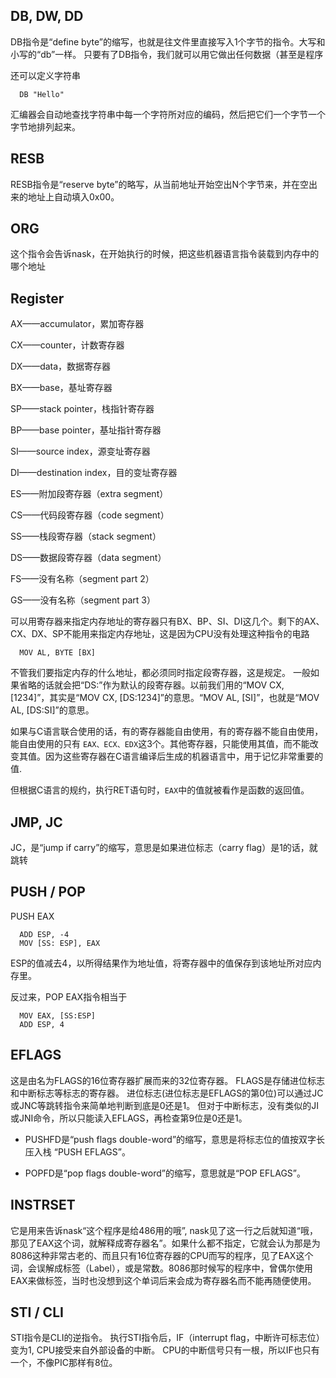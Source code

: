 
## DB, DW, DD
DB指令是“define byte”的缩写，也就是往文件里直接写入1个字节的指令。大写和小写的“db”一样。
只要有了DB指令，我们就可以用它做出任何数据（甚至是程序

还可以定义字符串
```
  DB "Hello"
```
汇编器会自动地查找字符串中每一个字符所对应的编码，然后把它们一个字节一个字节地排列起来。


## RESB
RESB指令是“reserve byte”的略写，从当前地址开始空出N个字节来，并在空出来的地址上自动填入0x00。


## ORG
这个指令会告诉nask，在开始执行的时候，把这些机器语言指令装载到内存中的哪个地址



## Register
AX——accumulator，累加寄存器

CX——counter，计数寄存器

DX——data，数据寄存器

BX——base，基址寄存器

SP——stack pointer，栈指针寄存器

BP——base pointer，基址指针寄存器

SI——source index，源变址寄存器

DI——destination index，目的变址寄存器

ES——附加段寄存器（extra segment）

CS——代码段寄存器（code segment）

SS——栈段寄存器（stack segment）

DS——数据段寄存器（data segment）

FS——没有名称（segment part 2）

GS——没有名称（segment part 3）


可以用寄存器来指定内存地址的寄存器只有BX、BP、SI、DI这几个。剩下的AX、CX、DX、SP不能用来指定内存地址，这是因为CPU没有处理这种指令的电路
```
  MOV AL, BYTE [BX]
```

不管我们要指定内存的什么地址，都必须同时指定段寄存器，这是规定。
一般如果省略的话就会把“DS:”作为默认的段寄存器。以前我们用的“MOV CX, [1234]”，其实是“MOV CX, [DS:1234]”的意思。“MOV AL, [SI]”，也就是“MOV AL, [DS:SI]”的意思。



如果与C语言联合使用的话，有的寄存器能自由使用，有的寄存器不能自由使用，能自由使用的只有
`EAX、ECX、EDX`这3个。其他寄存器，只能使用其值，而不能改变其值。因为这些寄存器在C语言编译后生成的机器语言中，用于记忆非常重要的值.


但根据C语言的规约，执行RET语句时，`EAX`中的值就被看作是函数的返回值。


## JMP, JC
JC，是“jump if carry”的缩写，意思是如果进位标志（carry flag）是1的话，就跳转


## PUSH / POP
PUSH EAX
```
  ADD ESP, -4
  MOV [SS: ESP], EAX
```
ESP的值减去4，以所得结果作为地址值，将寄存器中的值保存到该地址所对应内存里。

反过来，POP EAX指令相当于
```
  MOV EAX, [SS:ESP]
  ADD ESP, 4
```

## EFLAGS
这是由名为FLAGS的16位寄存器扩展而来的32位寄存器。
FLAGS是存储进位标志和中断标志等标志的寄存器。
进位标志(进位标志是EFLAGS的第0位)可以通过JC或JNC等跳转指令来简单地判断到底是0还是1。
但对于中断标志，没有类似的JI或JNI命令，所以只能读入EFLAGS，再检查第9位是0还是1。


- PUSHFD是“push flags double-word”的缩写，意思是将标志位的值按双字长压入栈 “PUSH EFLAGS”。

- POPFD是“pop flags double-word”的缩写，意思就是“POP EFLAGS”。


## INSTRSET
它是用来告诉nask“这个程序是给486用的哦”, nask见了这一行之后就知道“哦，那见了EAX这个词，就解释成寄存器名”。如果什么都不指定，它就会认为那是为8086这种非常古老的、而且只有16位寄存器的CPU而写的程序，见了EAX这个词，会误解成标签（Label），或是常数。8086那时候写的程序中，曾偶尔使用EAX来做标签，当时也没想到这个单词后来会成为寄存器名而不能再随便使用。

## STI / CLI
STI指令是CLI的逆指令。
执行STI指令后，IF（interrupt flag，中断许可标志位）变为1, CPU接受来自外部设备的中断。
CPU的中断信号只有一根，所以IF也只有一个，不像PIC那样有8位。